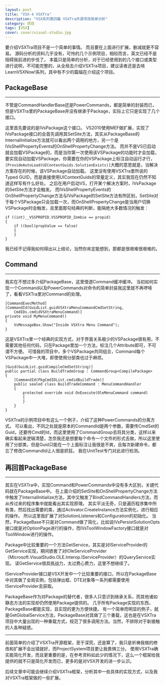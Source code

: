 ```yaml
---
layout: post
title: "VSX-4 VSXTra"
description: "VSX系列第四篇 VSXTra开源项目简单分析"
category: 项目
tags: [VSX]
cover: cover/visual-studio.jpg
---
```


要介绍VSXTra项目不是一个简单的事情。
而且要在上面进行扩展，删减就更不容易。
源码分析的资料几乎没有，可怜的几个示例项目，相较而言，英文已经不是阻碍我前进的步伐了。
本篇只是简单的分析，对于已经使用到的几个接口或类型进行说明，不可能完整的，从全局去介绍VSXTra项目，建议读者还是去啃LearnVSXNow!系列，其中有不少的篇幅在介绍这个项目。

## PackageBase
---

不管是CommandHandlerBase还是PowerCommands，都是简单的封装而已，但是VSXTra里的PackageBase并没有继承于Package，实际上它只是实现了几个接口。

这里首先要说的是IVsPackage这个接口。
VS2010使用MEF做扩展，实现了IVsPackage接口的会首先调用其SetSite方法，其实从PackageBase的InternalInitialize方法就可以看出两个调用的地方，另一个是IVsShellPropertyEvents的OnShellPropertyChange方法。
而并不是VS已启动就会加载VSPackage的，而是当你第一次使用该VSPackage的功能时才会加载，要实现自动加载VSPackage，你需要在你的VSPackage上标注自动运行才行，`[ProvideAutoLoad(UIContextGuids.SolutionExists)]`大概的意思就是，当解决方案存在的时候，该VSPackage自动加载。
这里没有使用VSXTra里所说的Typed GUID，而是直接使用UIContextGuids的常量定义，其实我现在仍然不知道这样写有什么好处。
之后在用户启动VS，打开某个解决方案时，IVsPackage的SetSite方法才会触发。
而IVsShellPropertyEvents的OnShellPropertyChange方法与IVsPackage的SetSite方法有所区别，SetSite对于每个VSPackage只会加载一次，而OnShellPropertyChange是当用户切换VSPackage时会触发，且里面那句经典的判断，能隔绝大多数情况的触发：

    if ((int)__VSSPROPID.VSSPROPID_Zombie == propid)
    {
        if ((bool)propValue == false)
        {
        }
    }

我已经不记得我如何得出以上结论，当然你肯定能想到，那都是很艰难很艰难的。

## Command
---

我实在不想过多介绍PackageBase，这里借道Command缓冲缓冲。
当初如何实现一个Command以及PowerCommands对命令的简单封装我这里就不再啰嗦了，看看VSXTra里对Command的处理。

    [CommandExecMethod]
    [CommandId(GuidList.guidVSXtraMenuCommandCmdSetString, 
        CmdIDs.cmdidVSXtraMenuCommand)]
    private void MyMenuCommand()
    {
        VsMessageBox.Show("Inside VSXtra Menu Command");
    }

这是VSXTra里一个经典的实现方式，对于界面关系极少的VSPackage很有用，不需要其他任何代码，只在Package里加一个方法，标注几个Attribute即可，不可谓不方便。
可惜我的项目中，多个VSPackage共同组合，Command每个VSPackage中一大堆，即使使用分部类也过于麻烦。

    [Guid(GuidList.guidCompileCmdSetString)]
    public partial class BuildTradeGroup : CommandGroup<CompilePackage>
    {
        [CommandId(PkgCmdIDList.cmdidBuildTrade)]
        public sealed class BuildTradeCommand : MenuCommandHandler
        {
            protected override void OnExecute(OleMenuCommand command)
            {
            }
        }
    }

VSXTra的示例项目中有这么一个例子，介绍了这种PowerCommands的分离方式。
可以看出，不同之处就是原本的CommandId是两个参数，需要传CmdSet的Guid，还要传Cmd的Id，而这里使用了CommandGroup去将其分类，这样以来确实看起来逻辑清楚，怎奈我还是想要每个命令一个文件的形式去做，所以这里使用了分部类，但是Guid只能在一个上面标注让我很是不爽，且每次新建命令，都忘了修改CommandId让人很是抓狂。
我在UnitTest专门对此进行检测。

## 再回首PackageBase
---

其实在VSXTra中，实现Command和PowerCommands中没有多大区别，关键代码就在PackageBase中。
在上面介绍的SetSite和OnShellPropertyChange方法中触发了InternalInitialize方法，其中又触发了BindCommandHandlers方法，而从传过来的程序集中就能看出其实现原理。
其实平淡无奇，只是遍历程序集中所有类，然后找出需要的类，通过Activator.CreateInstance方法实例化，进行相应的操作。
所以这里我扩展了对SolutionListeners和Configuration的初始化。
当然，PackageBase不只是对Command做了简化，比如说IVsPersistSolutionOpts接口就是对OptionPage进行的操作，而IVsToolWindowFactory接口就是对ToolWindow进行的操作。

Package中比较重要的一个方法GetService，其实是对IServiceProvider的GetService实现，期间嵌套了对IOleServiceProvider（Microsoft.VisualStudio.OLE.Interop.IServiceProvider）的QueryService实现。
读GetService很具挑战力，太过费心费力，这里不想继续了。

IServiceProvider接口是VSX开发中一个比较重要的接口，所以在PackageBase中对其做了全局实例，包括弹出框、DTE对象等一系列都需要使用IServiceProvider去获取。

PackageBase作为对Package的替代者，很多人只意识到继承关系，而其他诸如静态方法的实现却仍然使用Package提供的。
几乎所有Package实现的东西，PackageBase都能实现，且实现的更为方便快捷。
有一个简单而明显的例子，就是GetGlobalService方法，PackageBase对其做了三个重载，这也是在VSXTra项目中大量出现的一种重载方式，规范了很多调用方法。当然，不排除对于新接触的人各种疑惑。

---

前面简单的介绍了VSXTra开源框架，至于深究，还是算了，我只是祈祷我做的修改和扩展不会出错就好，而ProjectSystem项目更让我畏惧三分。
使用VSXTra确实能简化开发，而且更重要的是，在参考资料如此少的情况下，这么一个框架给我提供的就不只是简化开发而已，更多的是对VSX开发的进一步认识。

后续文章中可能会继续介绍VSXTra框架，分析其中一些具体的实现方式，以及我对VSXTra框架做的一些扩展。
